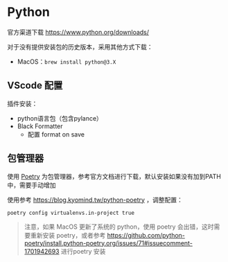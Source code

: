 # Python
官方渠道下载 https://www.python.org/downloads/

对于没有提供安装包的历史版本，采用其他方式下载：
- MacOS：`brew install python@3.X`

## VScode 配置
插件安装：
- python语言包（包含pylance）
- Black Formatter
  - 配置 format on save
 
## 包管理器
使用 [Poetry](https://python-poetry.org/) 为包管理器，参考官方文档进行下载，默认安装如果没有加到PATH中，需要手动增加

使用参考 https://blog.kyomind.tw/python-poetry ，调整配置：

`poetry config virtualenvs.in-project true`

> 注意，如果 MacOS 更新了系统的 python，使用 poetry 会出错，这时需要重新安装 poetry，或者参考 https://github.com/python-poetry/install.python-poetry.org/issues/71#issuecomment-1701942693 进行poetry 安装
